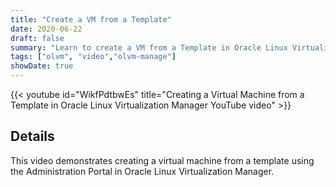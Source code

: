 ```yaml
---
title: "Create a VM from a Template"
date: 2020-06-22
draft: false
summary: "Learn to create a VM from a Template in Oracle Linux Virtualization Manager."
tags: ["olvm", "video","olvm-manage"]
showDate: true
---
```


{{< youtube id="WikfPdtbwEs" title="Creating a Virtual Machine from a Template in Oracle Linux Virtualization Manager YouTube video" >}}

## Details

This video demonstrates creating a virtual machine from a template using the Administration Portal in Oracle Linux Virtualization Manager.
